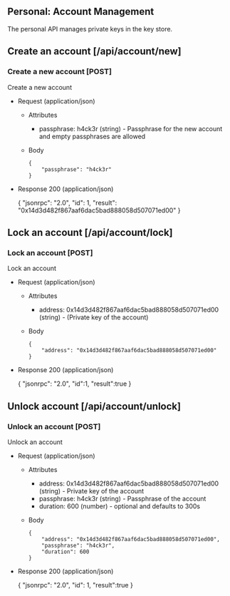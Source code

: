 ## Personal: Account Management

The personal API manages private keys in the key store.

## Create an account [/api/account/new]

### Create a new account [POST]

Create a new account

+ Request (application/json)

    + Attributes

        + passphrase: h4ck3r (string) - Passphrase for the new account and empty passphrases are allowed
    
    + Body

        ```
        {
            "passphrase": "h4ck3r"
        }
        ```
+ Response 200 (application/json)
    
    {
        "jsonrpc": "2.0",
        "id": 1,
        "result": "0x14d3d482f867aaf6dac5bad888058d507071ed00"
    }

## Lock an account [/api/account/lock]

### Lock an account [POST] 

Lock an account

+ Request (application/json)

    + Attributes

        + address: 0x14d3d482f867aaf6dac5bad888058d507071ed00 (string) - (Private key of the account)
    
    + Body

        ```
        {
            "address": "0x14d3d482f867aaf6dac5bad888058d507071ed00"
        }
        ```
+ Response 200 (application/json)
    
    {
        "jsonrpc": "2.0",
        "id":1,
        "result":true
    }


## Unlock account [/api/account/unlock]

### Unlock an account [POST]

Unlock an account

+ Request (application/json)

    + Attributes

        + address: 0x14d3d482f867aaf6dac5bad888058d507071ed00 (string) - Private key of the account
        + passphrase: h4ck3r (string) - Passphrase of the account
        + duration: 600 (number) - optional and defaults to 300s
    
    + Body

        ```
        {
            "address": "0x14d3d482f867aaf6dac5bad888058d507071ed00",
            "passphrase": "h4ck3r",
            "duration": 600
        }
        ```
+ Response 200 (application/json)
    
    {
        "jsonrpc": "2.0",
        "id": 1,
        "result":true
    }
